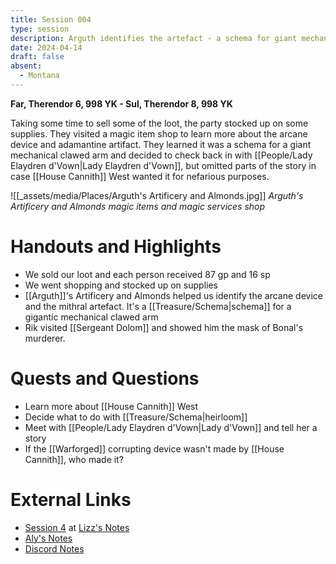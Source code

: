 ```yaml
---
title: Session 004
type: session
description: Arguth identifies the artefact - a schema for giant mechanical clawed arm.
date: 2024-04-14
draft: false
absent:
  - Montana
---
```

**Far, Therendor 6, 998 YK - Sul, Therendor 8, 998 YK**

Taking some time to sell some of the loot, the party stocked up on some supplies. They visited a magic item shop to learn more about the arcane device and adamantine artifact. They learned it was a schema for a giant mechanical clawed arm and decided to check back in with [[People/Lady Elaydren d'Vown|Lady Elaydren d'Vown]], but omitted parts of the story in case [[House Cannith]] West wanted it for nefarious purposes.

![[_assets/media/Places/Arguth's Artificery and Almonds.jpg]]
*Arguth's Artificery and Almonds magic items and magic services shop*
# Handouts and Highlights
- We sold our loot and each person received 87 gp and 16 sp  
- We went shopping and stocked up on supplies  
- [[Arguth]]'s Artificery and Almonds helped us identify the arcane device and the mithral artefact. It's a [[Treasure/Schema|schema]] for a gigantic mechanical clawed arm
- Rik visited [[Sergeant Dolom]] and showed him the mask of Bonal's murderer.
# Quests and Questions
- Learn more about [[House Cannith]] West  
- Decide what to do with [[Treasure/Schema|heirloom]]  
- Meet with [[People/Lady Elaydren d'Vown|Lady d'Vown]] and tell her a story  
- If the [[Warforged]] corrupting device wasn't made by [[House Cannith]], who made it?
# External Links
- [Session 4](https://docs.google.com/document/d/1J33aBWlHE9Q3B2MMNnUZiaMUoW-X7qpKUtETTQmvalc/edit#heading=h.g9cgs56hky2d) at [Lizz's Notes](https://docs.google.com/document/d/1J33aBWlHE9Q3B2MMNnUZiaMUoW-X7qpKUtETTQmvalc/edit)
- [Aly's Notes](https://docs.google.com/document/d/1fSQjHnHHLE2g8VXjjjo7_mex3K2nn8vOA5Q_iREG5QU/edit)
- [Discord Notes](https://discord.com/channels/283480767844057088/1208993465531105380/1229192713719517244)
